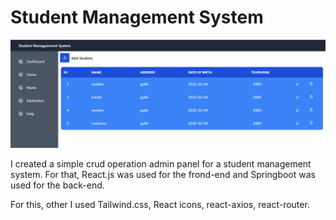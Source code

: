 # Student Management System 
![Screenshot](./Assests/dashbord.PNG)
 
 I created a simple crud operation admin panel for a student management system. For that, React.js was used for the frond-end and Springboot was used for the back-end.

 For this, other
I used Tailwind.css, React icons, react-axios, react-router.
